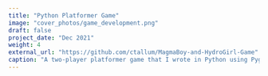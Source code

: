 ```yaml
---
title: "Python Platformer Game"
image: "cover_photos/game_development.png"
draft: false
project_date: "Dec 2021"
weight: 4
external_url: "https://github.com/ctallum/MagmaBoy-and-HydroGirl-Game"
caption: "A two-player platformer game that I wrote in Python using Pygame"
---
```


